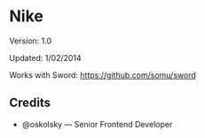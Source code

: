 # Nike

Version: 1.0

Updated: 1/02/2014

Works with Sword: https://github.com/somu/sword

## Credits

* @oskolsky — Senior Frontend Developer